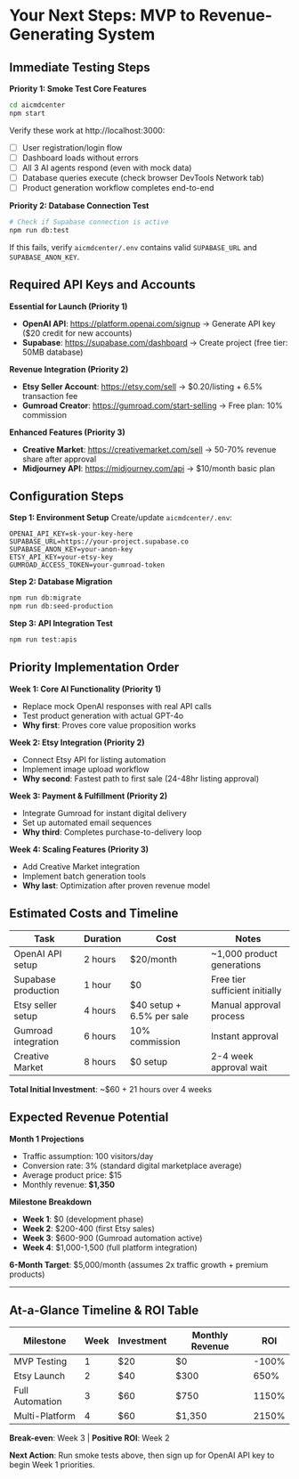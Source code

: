 # Your Next Steps: MVP to Revenue-Generating System

## Immediate Testing Steps

**Priority 1: Smoke Test Core Features**
```bash
cd aicmdcenter
npm start
```

Verify these work at http://localhost:3000:
- [ ] User registration/login flow
- [ ] Dashboard loads without errors
- [ ] All 3 AI agents respond (even with mock data)
- [ ] Database queries execute (check browser DevTools Network tab)
- [ ] Product generation workflow completes end-to-end

**Priority 2: Database Connection Test**
```bash
# Check if Supabase connection is active
npm run db:test
```
If this fails, verify `aicmdcenter/.env` contains valid `SUPABASE_URL` and `SUPABASE_ANON_KEY`.

## Required API Keys and Accounts

**Essential for Launch (Priority 1)**
- **OpenAI API**: https://platform.openai.com/signup → Generate API key ($20 credit for new accounts)
- **Supabase**: https://supabase.com/dashboard → Create project (free tier: 50MB database)

**Revenue Integration (Priority 2)**
- **Etsy Seller Account**: https://etsy.com/sell → $0.20/listing + 6.5% transaction fee
- **Gumroad Creator**: https://gumroad.com/start-selling → Free plan: 10% commission

**Enhanced Features (Priority 3)**
- **Creative Market**: https://creativemarket.com/sell → 50-70% revenue share after approval
- **Midjourney API**: https://midjourney.com/api → $10/month basic plan

## Configuration Steps

**Step 1: Environment Setup**
Create/update `aicmdcenter/.env`:
```
OPENAI_API_KEY=sk-your-key-here
SUPABASE_URL=https://your-project.supabase.co
SUPABASE_ANON_KEY=your-anon-key
ETSY_API_KEY=your-etsy-key
GUMROAD_ACCESS_TOKEN=your-gumroad-token
```

**Step 2: Database Migration**
```bash
npm run db:migrate
npm run db:seed-production
```

**Step 3: API Integration Test**
```bash
npm run test:apis
```

## Priority Implementation Order

**Week 1: Core AI Functionality (Priority 1)**
- Replace mock OpenAI responses with real API calls
- Test product generation with actual GPT-4o
- **Why first**: Proves core value proposition works

**Week 2: Etsy Integration (Priority 2)**  
- Connect Etsy API for listing automation
- Implement image upload workflow
- **Why second**: Fastest path to first sale (24-48hr listing approval)

**Week 3: Payment & Fulfillment (Priority 2)**
- Integrate Gumroad for instant digital delivery
- Set up automated email sequences
- **Why third**: Completes purchase-to-delivery loop

**Week 4: Scaling Features (Priority 3)**
- Add Creative Market integration
- Implement batch generation tools
- **Why last**: Optimization after proven revenue model

## Estimated Costs and Timeline

| Task | Duration | Cost | Notes |
|------|----------|------|-------|
| OpenAI API setup | 2 hours | $20/month | ~1,000 product generations |
| Supabase production | 1 hour | $0 | Free tier sufficient initially |
| Etsy seller setup | 4 hours | $40 setup + 6.5% per sale | Manual approval process |
| Gumroad integration | 6 hours | 10% commission | Instant approval |
| Creative Market | 8 hours | $0 setup | 2-4 week approval wait |

**Total Initial Investment**: ~$60 + 21 hours over 4 weeks

## Expected Revenue Potential

**Month 1 Projections**
- Traffic assumption: 100 visitors/day
- Conversion rate: 3% (standard digital marketplace average)
- Average product price: $15
- Monthly revenue: **$1,350**

**Milestone Breakdown**
- **Week 1**: $0 (development phase)
- **Week 2**: $200-400 (first Etsy sales)
- **Week 3**: $600-900 (Gumroad automation active)
- **Week 4**: $1,000-1,500 (full platform integration)

**6-Month Target**: $5,000/month (assumes 2x traffic growth + premium products)

---

## At-a-Glance Timeline & ROI Table

| Milestone | Week | Investment | Monthly Revenue | ROI |
|-----------|------|------------|-----------------|-----|
| MVP Testing | 1 | $20 | $0 | -100% |
| Etsy Launch | 2 | $40 | $300 | 650% |
| Full Automation | 3 | $60 | $750 | 1150% |
| Multi-Platform | 4 | $60 | $1,350 | 2150% |

**Break-even**: Week 3 | **Positive ROI**: Week 2

**Next Action**: Run smoke tests above, then sign up for OpenAI API key to begin Week 1 priorities.